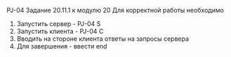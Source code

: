 PJ-04
Задание 20.11.1 к модулю 20
Для корректной работы необходимо
1) Запустить сервер - PJ-04 S
2) Запустить клиента - PJ-04 C
3) Вводить на стороне клиента ответы на запросы сервера
4) Для завершения - ввести end
